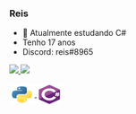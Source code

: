 ### Reis

- 🔭 Atualmente estudando C#
- Tenho 17 anos
- Discord: reis#8965

<div>
    <a href="https://github.com/coereis">
  <img height="180em" src="https://github-readme-stats.vercel.app/api?username=coereis&show_icons=true&theme=dark&include_all_commits=true&count_private=true"/>
  <img height="180em" src="https://github-readme-stats.vercel.app/api/top-langs/?username=coereis&layout=compact&langs_count=7&theme=dark"/>
</div>
  
<div style="display: inline_block"><br>
  <img align="center" alt="Reis-Py" height="35" width="45" src="https://raw.githubusercontent.com/devicons/devicon/master/icons/python/python-original.svg">
  <img align="center" alt="Reis-Csharp" height="35" width="45" src="https://raw.githubusercontent.com/devicons/devicon/master/icons/csharp/csharp-original.svg">
</div>
